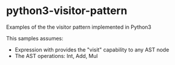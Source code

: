 # python3-visitor-pattern

Examples of the the visitor pattern implemented in Python3

This samples assumes:
 - Expression with provides the "visit" capability to any AST node
 - The AST operations: Int, Add, Mul
 
